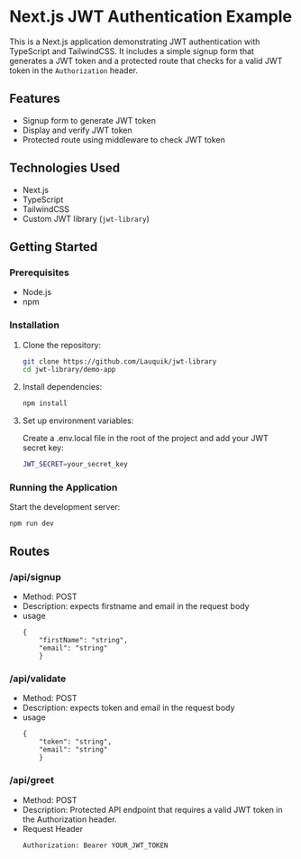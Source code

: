 # Next.js JWT Authentication Example

This is a Next.js application demonstrating JWT authentication with TypeScript and TailwindCSS. It includes a simple signup form that generates a JWT token and a protected route that checks for a valid JWT token in the `Authorization` header.

## Features

- Signup form to generate JWT token
- Display and verify JWT token
- Protected route using middleware to check JWT token

## Technologies Used

- Next.js
- TypeScript
- TailwindCSS
- Custom JWT library (`jwt-library`)

## Getting Started

### Prerequisites

- Node.js
- npm

### Installation

1. Clone the repository:

   ```bash
   git clone https://github.com/Lauquik/jwt-library
   cd jwt-library/demo-app
   ```

2. Install dependencies:

   ```bash
   npm install
   ```

3. Set up environment variables:

   Create a .env.local file in the root of the project and add your JWT secret key:

   ```bash
   JWT_SECRET=your_secret_key
   ```

### Running the Application

Start the development server:

    npm run dev

## Routes

### /api/signup

- Method: POST
- Description: expects firstname and email in the request body
- usage
    ```
    {  
        "firstName": "string",
        "email": "string"
        }
    ```

### /api/validate

- Method: POST
- Description: expects token and email in the request body
- usage
    ```
    {  
        "token": "string",
        "email": "string"
        }
    ```
### /api/greet

- Method: POST
- Description: Protected API endpoint that requires a valid JWT token in the Authorization header.
- Request Header
    ```
    Authorization: Bearer YOUR_JWT_TOKEN
    ```
